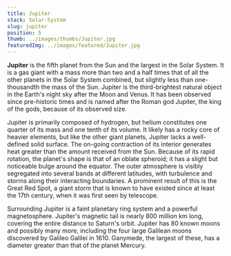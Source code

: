 ```yaml
---
title: Jupiter
stack: Solar-System
slug: jupiter
position: 5
thumb: ../images/thumbs/Jupiter.jpg
featuredImg: ../images/featured/Jupiter.jpg
---
```


**Jupiter** is the fifth planet from the Sun and the largest in the Solar System. It is a gas giant with a mass more than two and a half times that of all the other planets in the Solar System combined, but slightly less than one-thousandth the mass of the Sun. Jupiter is the third-brightest natural object in the Earth's night sky after the Moon and Venus. It has been observed since pre-historic times and is named after the Roman god Jupiter, the king of the gods, because of its observed size.

Jupiter is primarily composed of hydrogen, but helium constitutes one quarter of its mass and one tenth of its volume. It likely has a rocky core of heavier elements, but like the other giant planets, Jupiter lacks a well-defined solid surface. The on-going contraction of its interior generates heat greater than the amount received from the Sun. Because of its rapid rotation, the planet's shape is that of an oblate spheroid; it has a slight but noticeable bulge around the equator. The outer atmosphere is visibly segregated into several bands at different latitudes, with turbulence and storms along their interacting boundaries. A prominent result of this is the Great Red Spot, a giant storm that is known to have existed since at least the 17th century, when it was first seen by telescope.

Surrounding Jupiter is a faint planetary ring system and a powerful magnetosphere. Jupiter's magnetic tail is nearly 800 million km long, covering the entire distance to Saturn's orbit. Jupiter has 80 known moons and possibly many more, including the four large Galilean moons discovered by Galileo Galilei in 1610. Ganymede, the largest of these, has a diameter greater than that of the planet Mercury.